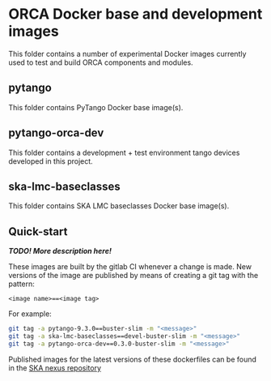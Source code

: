 # ORCA Docker base and development images

This folder contains a number of experimental Docker images currently used to
test and build ORCA components and modules.

## pytango

This folder contains PyTango Docker base image(s).


## pytango-orca-dev

This folder contains a development + test environment tango devices developed in
this project.

##  ska-lmc-baseclasses

This folder contains SKA LMC baseclasses Docker base image(s).


## Quick-start

***TODO! More description here!***

These images are built by the gitlab CI whenever a change is made. New versions
of the image are published by means of creating a git tag with the pattern:

```
<image name>==<image tag>
```

For example:

```bash
git tag -a pytango-9.3.0==buster-slim -m "<message>"
git tag -a ska-lmc-baseclasses==devel-buster-slim -m "<message>"
git tag -a pytango-orca-dev==0.3.0-buster-slim -m "<message>"
```

Published images for the latest versions of these dockerfiles can be found in
the [SKA nexus repository](https://nexus.engageska-portugal.pt/#browse/browse:docker:v2%2Fsdp-prototype)
